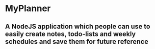 <h1>MyPlanner</h1>

<h2>A NodeJS application which people can use to easily create notes, todo-lists and weekly schedules and save them for future reference</h2>
